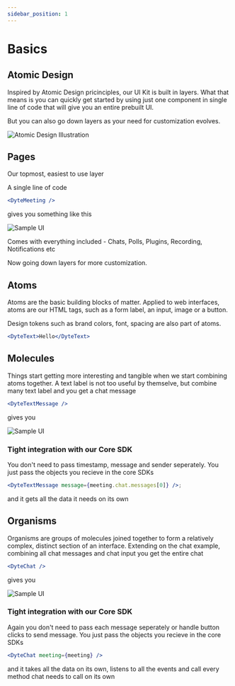 ```yaml
---
sidebar_position: 1
---
```


# Basics

## Atomic Design

Inspired by Atomic Design pricinciples, our UI Kit is built in layers.
What that means is you can quickly get started by using just one component in single line of code that will give you an entire prebuilt UI.

But you can also go down layers as your need for customization evolves.

![Atomic Design Illustration](/Atomic.svg)

## Pages

Our topmost, easiest to use layer

A single line of code

```jsx
<DyteMeeting />
```

gives you something like this

![Sample UI](/UIKit_meeting.png)

Comes with everything included - Chats, Polls, Plugins, Recording, Notifications etc

Now going down layers for more customization.

## Atoms

Atoms are the basic building blocks of matter. Applied to web interfaces, atoms are our HTML tags, such as a form label, an input, image or a button.

Design tokens such as brand colors, font, spacing are also part of atoms.

```jsx
<DyteText>Hello</DyteText>
```

## Molecules

Things start getting more interesting and tangible when we start combining atoms together.
A text label is not too useful by themselve, but combine many text label and you get a chat message

```jsx
<DyteTextMessage />
```

gives you

![Sample UI](/UIKit_chat.png)

### Tight integration with our Core SDK

You don't need to pass timestamp, message and sender seperately. You just pass the objects you recieve in the core SDKs

```jsx
<DyteTextMessage message={meeting.chat.messages[0]} />;
```

and it gets all the data it needs on its own

## Organisms

Organisms are groups of molecules joined together to form a relatively complex, distinct section of an interface.
Extending on the chat example, combining all chat messages and chat input you get the entire chat

```jsx
<DyteChat />
```

gives you

![Sample UI](/UIKit_chatview.png)

### Tight integration with our Core SDK

Again you don't need to pass each message seperately or handle button clicks to send message. You just pass the objects you recieve in the core SDKs

```jsx
<DyteChat meeting={meeting} />
```

and it takes all the data on its own, listens to all the events and call every method chat needs to call on its own
